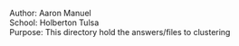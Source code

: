 Author: Aaron Manuel<br/>
School: Holberton Tulsa<br/>
Purpose: This directory hold the answers/files to clustering<br/>
